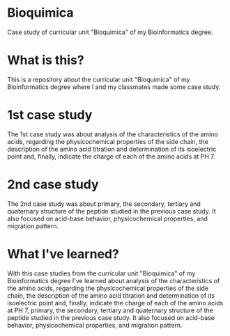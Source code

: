 # Bioquimica
Case study of curricular unit "Bioquimica" of my Bioinformatics degree.

# What is this?
This is a repository about the curricular unit "Bioquimica" of my Bioinformatics degree where I and my classmates made some case study.

# 1st case study
The 1st case study was about analysis of the characteristics of the amino acids, regarding the physicochemical properties of the side 
chain, the description of the amino acid titration and determination of its isoelectric point and, finally, indicate the charge of each 
of the amino acids at PH 7.

# 2nd case study
The 2nd case study was about primary, the secondary, tertiary and quaternary structure of the peptide studied in the previous case study. 
It also focused on acid-base behavior, physicochemical properties, and migration pattern. 

# What I've learned?
With this case studies from the curricular unit "Bioquimica" of my Bioinformatics degree I've learned about analysis of the characteristics of the amino acids, regarding the physicochemical properties of the side 
chain, the description of the amino acid titration and determination of its isoelectric point and, finally, indicate the charge of each 
of the amino acids at PH 7, primary, the secondary, tertiary and quaternary structure of the peptide studied in the previous case study. 
It also focused on acid-base behavior, physicochemical properties, and migration pattern. 
